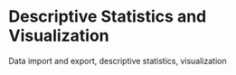 # **Descriptive Statistics and Visualization**

Data import and export, descriptive statistics, visualization
